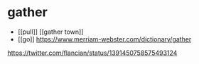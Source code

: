 # gather

- [[pull]] [[gather town]]
- [[go]] https://www.merriam-webster.com/dictionary/gather

https://twitter.com/flancian/status/1391450758575493124


